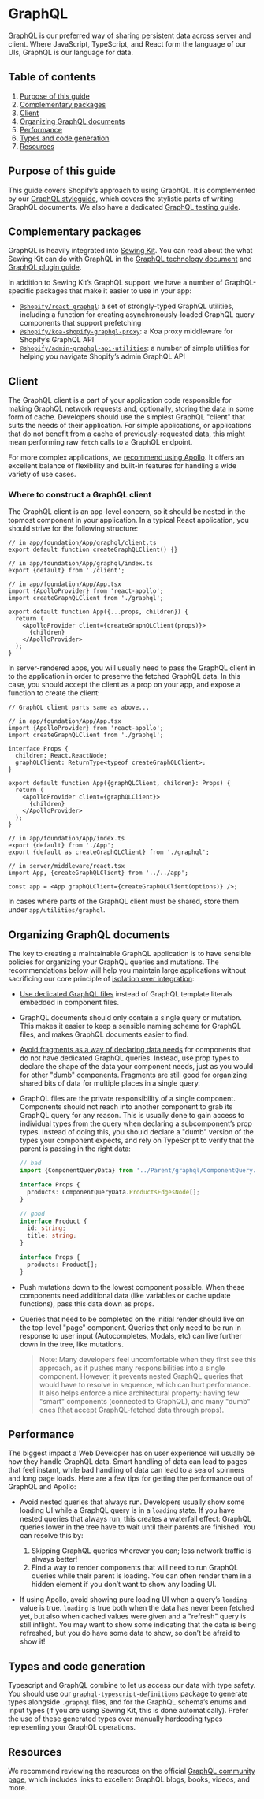 # GraphQL

[GraphQL](https://graphql.org) is our preferred way of sharing persistent data across server and client. Where JavaScript, TypeScript, and React form the language of our UIs, GraphQL is our language for data.

## Table of contents

1. [Purpose of this guide](#purpose-of-this-guide)
1. [Complementary packages](#complementary-packages)
1. [Client](#client)
1. [Organizing GraphQL documents](#organizing-graphql-documents)
1. [Performance](#performance)
1. [Types and code generation](#types-and-code-generation)
1. [Resources](#resources)

## Purpose of this guide

This guide covers Shopify’s approach to using GraphQL. It is complemented by our [GraphQL styleguide](../../Styleguides/GraphQL.md), which covers the stylistic parts of writing GraphQL documents. We also have a dedicated [GraphQL testing guide](./Testing.md).

## Complementary packages

GraphQL is heavily integrated into [Sewing Kit](https://github.com/Shopify/sewing-kit). You can read about the what Sewing Kit can do with GraphQL in the [GraphQL technology document](https://github.com/Shopify/sewing-kit/blob/master/docs/technologies/graphql.md) and [GraphQL plugin guide](https://github.com/Shopify/sewing-kit/blob/master/docs/plugins/graphql.md).

In addition to Sewing Kit’s GraphQL support, we have a number of GraphQL-specific packages that make it easier to use in your app:

* [`@shopify/react-graphql`](https://github.com/Shopify/quilt/tree/master/packages/react-graphql): a set of strongly-typed GraphQL utilities, including a function for creating asynchronously-loaded GraphQL query components that support prefetching
* [`@shopify/koa-shopify-graphql-proxy`](https://github.com/Shopify/quilt/tree/master/packages/koa-shopify-graphql-proxy): a Koa proxy middleware for Shopify’s GraphQL API
* [`@shopify/admin-graphql-api-utilities`](https://github.com/Shopify/quilt/tree/master/packages/admin-graphql-api-utilities): a number of simple utilities for helping you navigate Shopify’s admin GraphQL API

## Client

The GraphQL client is a part of your application code responsible for making GraphQL network requests and, optionally, storing the data in some form of cache. Developers should use the simplest GraphQL "client" that suits the needs of their application. For simple applications, or applications that do not benefit from a cache of previously-requested data, this might mean performing raw `fetch` calls to a GraphQL endpoint.

For more complex applications, we [recommend using Apollo](../../Decision%20records/02%20-%20Use%20Apollo%20as%20our%20GraphQL%20client.md). It offers an excellent balance of flexibility and built-in features for handling a wide variety of use cases.

### Where to construct a GraphQL client

The GraphQL client is an app-level concern, so it should be nested in the topmost component in your application. In a typical React application, you should strive for the following structure:

```tsx
// in app/foundation/App/graphql/client.ts
export default function createGraphQLClient() {}

// in app/foundation/App/graphql/index.ts
export {default} from './client';

// in app/foundation/App/App.tsx
import {ApolloProvider} from 'react-apollo';
import createGraphQLClient from './graphql';

export default function App({...props, children}) {
  return (
    <ApolloProvider client={createGraphQLClient(props)}>
      {children}
    </ApolloProvider>
  );
}
```

In server-rendered apps, you will usually need to pass the GraphQL client in to the application in order to preserve the fetched GraphQL data. In this case, you should accept the client as a prop on your app, and expose a function to create the client:

```tsx
// GraphQL client parts same as above...

// in app/foundation/App/App.tsx
import {ApolloProvider} from 'react-apollo';
import createGraphQLClient from './graphql';

interface Props {
  children: React.ReactNode;
  graphQLClient: ReturnType<typeof createGraphQLClient>;
}

export default function App({graphQLClient, children}: Props) {
  return (
    <ApolloProvider client={graphQLClient}>
      {children}
    </ApolloProvider>
  );
}

// in app/foundation/App/index.ts
export {default} from './App';
export {default as createGraphQLClient} from './graphql';

// in server/middleware/react.tsx
import App, {createGraphQLClient} from '../../app';

const app = <App graphQLClient={createGraphQLClient(options)} />;
```

In cases where parts of the GraphQL client must be shared, store them under `app/utilities/graphql`.

## Organizing GraphQL documents

The key to creating a maintainable GraphQL application is to have sensible policies for organizing your GraphQL queries and mutations. The recommendations below will help you maintain large applications without sacrificing our core principle of [isolation over integration](../../Principles/4%20-%20Isolation%20over%20integration):

* [Use dedicated GraphQL files](../../Decision%20records/08%20-%20We%20use%20dedicated%20files%20to%20store%20GraphQL%20documents.md) instead of GraphQL template literals embedded in component files.

* GraphQL documents should only contain a single query or mutation. This makes it easier to keep a sensible naming scheme for GraphQL files, and makes GraphQL documents easier to find.

* [Avoid fragments as a way of declaring data needs](../../Decision%20records/09%20-%20We%20do%20not%20use%20fragments%20tied%20to%20React%20components.md) for components that do not have dedicated GraphQL queries. Instead, use prop types to declare the shape of the data your component needs, just as you would for other "dumb" components. Fragments are still good for organizing shared bits of data for multiple places in a single query.

* GraphQL files are the private responsibility of a single component. Components should not reach into another component to grab its GraphQL query for any reason. This is usually done to gain access to individual types from the query when declaring a subcomponent’s prop types. Instead of doing this, you should declare a "dumb" version of the types your component expects, and rely on TypeScript to verify that the parent is passing in the right data:

  ```ts
  // bad
  import {ComponentQueryData} from '../Parent/graphql/ComponentQuery.graphql';

  interface Props {
    products: ComponentQueryData.ProductsEdgesNode[];
  }

  // good
  interface Product {
    id: string;
    title: string;
  }

  interface Props {
    products: Product[];
  }
  ```

* Push mutations down to the lowest component possible. When these components need additional data (like variables or cache update functions), pass this data down as props.

* Queries that need to be completed on the initial render should live on the top-level "page" component. Queries that only need to be run in response to user input (Autocompletes, Modals, etc) can live further down in the tree, like mutations.

  > Note: Many developers feel uncomfortable when they first see this approach, as it pushes many responsibilities into a single component. However, it prevents nested GraphQL queries that would have to resolve in sequence, which can hurt performance. It also helps enforce a nice architectural property: having few "smart" components (connected to GraphQL), and many "dumb" ones (that accept GraphQL-fetched data through props).

## Performance

The biggest impact a Web Developer has on user experience will usually be how they handle GraphQL data. Smart handling of data can lead to pages that feel instant, while bad handling of data can lead to a sea of spinners and long page loads. Here are a few tips for getting the performance out of GraphQL and Apollo:

* Avoid nested queries that always run. Developers usually show some loading UI while a GraphQL query is in a `loading` state. If you have nested queries that always run, this creates a waterfall effect: GraphQL queries lower in the tree have to wait until their parents are finished. You can resolve this by:

  1. Skipping GraphQL queries wherever you can; less network traffic is always better!
  2. Find a way to render components that will need to run GraphQL queries while their parent is loading. You can often render them in a hidden element if you don’t want to show any loading UI.

* If using Apollo, avoid showing pure loading UI when a query’s `loading` value is true. `loading` is true both when the data has never been fetched yet, but also when cached values were given and a "refresh" query is still inflight. You may want to show some indicating that the data is being refreshed, but you do have some data to show, so don’t be afraid to show it!

## Types and code generation

Typescript and GraphQL combine to let us access our data with type safety. You should use our [`graphql-typescript-definitions`](https://github.com/Shopify/graphql-tools-web/tree/master/packages/graphql-typescript-definitions) package to generate types alongside `.graphql` files, and for the GraphQL schema’s enums and input types (if you are using Sewing Kit, this is done automatically). Prefer the use of these generated types over manually hardcoding types representing your GraphQL operations.

## Resources

We recommend reviewing the resources on the official [GraphQL community page](https://graphql.org/community/), which includes links to excellent GraphQL blogs, books, videos, and more.
